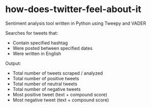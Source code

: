 # how-does-twitter-feel-about-it

Sentiment analysis tool written in Python using Tweepy and VADER

Searches for tweets that:

- Contain specified hashtag
- Were posted between specified dates
- Were written in English

Output:

- Total number of tweets scraped / analyzed
- Total number of positive tweets
- Total number of neutral tweets
- Total number of negative tweets
- Most positive tweet (text + compound score)
- Most negative tweet (text + compound score)
